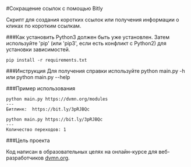 #Сокращение ссылок с помощью Bitly

Скрипт для создания коротких ссылок или получения информации о кликах по коротким ссылкам.

###Как установить
Python3 должен быть уже установлен. Затем используйте 'pip' (или 'pip3', если есть конфликт с Python2) для установки зависимостей.
```
pip install -r requirements.txt
```

###Инструкция
Для получения справки используйте python main.py -h или python main.py --help

###Пример использования

```
python main.py https://dvmn.org/modules
---
Битлинк:  https://bit.ly/3pRJBQc
```

```
python main.py https://bit.ly/3pRJBQc
---
Количество переходов: 1
```

###Цель проекта

Код написан в образовательных целях на онлайн-курсе для веб-разработчиков [dvmn.org](https://dvmn.org).